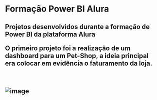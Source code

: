 # Formação Power BI Alura
<h2>Projetos desenvolvidos durante a formação de Power BI da plataforma Alura</h2)

 <br>

O primeiro projeto foi a realização de um dashboard para um Pet-Shop, a ideia principal era colocar em evidência o faturamento da loja.

 </br>

![image](https://user-images.githubusercontent.com/128874237/228070868-12773585-65dc-4784-93c0-134483388827.png)

